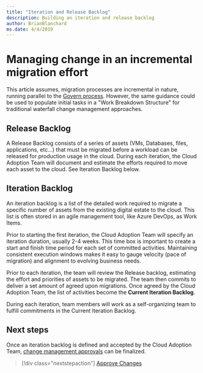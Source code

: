 ```yaml
---
title: "Iteration and Release Backlog"
description: Building an iteration and release backlog
author: BrianBlanchard
ms.date: 4/4/2019
---
```


# Managing change in an incremental migration effort

This article assumes, migration processes are incremental in nature, running parallel to the [Govern process](../../../governance/overview.md). However, the same guidance could be used to populate initial tasks in a "Work Breakdown Structure" for traditional waterfall change management approaches.

## Release Backlog

A Release Backlog consists of a series of assets (VMs, Databases, files, applications, etc...) that must be migrated before a workload can be released for production usage in the cloud. During each iteration, the Cloud Adoption Team will document and estimate the efforts required to move each asset to the cloud. See Iteration Backlog below.

## Iteration Backlog

An iteration backlog is a list of the detailed work required to migrate a specific number of assets from the existing digital estate to the cloud. This list is often stored in an agile management tool, like Azure DevOps, as Work Items.

Prior to starting the first iteration, the Cloud Adoption Team will specify an iteration duration, usually 2-4 weeks. This time box is important to create a start and finish time period for each set of committed activities. Maintaining consistent execution windows makes it easy to gauge velocity (pace of migration) and alignment to evolving business needs.

Prior to each iteration, the team will review the Release backlog, estimating the effort and priorities of assets to be migrated. The team then commits to deliver a set amount of agreed upon migrations. Once agreed by the Cloud Adoption Team, the list of activities become the **Current Iteration Backlog**.

During each iteration, team members will work as a self-organizing team to fulfill commitments in the Current Iteration Backlog.

## Next steps

Once an iteration backlog is defined and accepted by the Cloud Adoption Team, [change management approvals](./approve.md) can be finalized.

> [!div class="nextstepaction"]
> [Approve Changes](./approve.md)